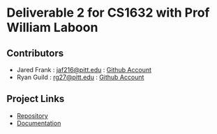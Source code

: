 # Deliverable 2 for CS1632 with Prof William Laboon

## Contributors
* Jared Frank : jaf216@pitt.edu : [Github Account](https://github.com/jfrank1120)
* Ryan Guild : rg27@pitt.edu : [Github Account](https://github.com/RyanGuild)

## Project Links
* [Repository](https://github.com/jfrank1120/D2)
* [Documentation](https://docs.google.com/document/d/1vrOcC9eKZlSzyyxUyCFsmkUtCKN6l4gGdWzz-k8Ol_U/edit?usp=sharing)
